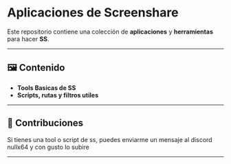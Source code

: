 # Aplicaciones de Screenshare

Este repositorio contiene una colección de **aplicaciones** y **herramientas** para hacer **SS**.

---

## 🖼 **Contenido**

- **Tools Basicas de SS**
- **Scripts, rutas y filtros utiles**

---


## 🔄 **Contribuciones**

Si tienes una tool o script de ss, puedes enviarme un mensaje al discord nullx64 y con gusto lo subire

---
